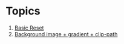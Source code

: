 # Topics

1. [Basic Reset](md-topics/1-basic-reset.md)
2. [Background image + gradient + clip-path](md-topics/2-background.md)
